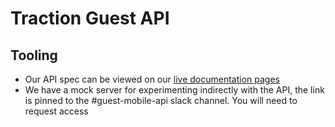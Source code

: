 # Traction Guest API

## Tooling
- Our API spec can be viewed on our [live documentation pages](https://tractionguest.github.io/guest-api/index.html)
- We have a mock server for experimenting indirectly with the API, the link is pinned to the #guest-mobile-api slack channel. You will need to request access
